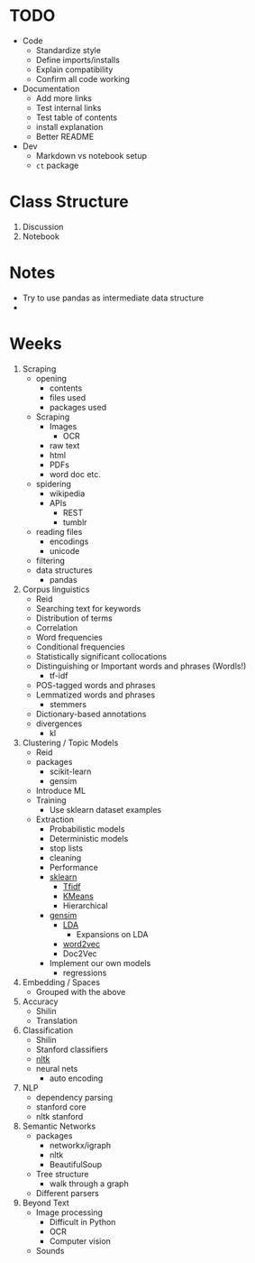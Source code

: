 # TODO

+ Code
    + Standardize style
    + Define imports/installs
    + Explain compatibility
    + Confirm all code working
+ Documentation
    + Add more links
    + Test internal links
    + Test table of contents
    + install explanation
    + Better README
+ Dev
    + Markdown vs notebook setup
    + `ct` package


# Class Structure

1. Discussion
2. Notebook

# Notes

+ Try to use pandas as intermediate data structure
+

# Weeks

1. Scraping
    + opening
        + contents
        + files used
        + packages used
    + Scraping
        + Images
            + OCR
        + raw text
        + html
        + PDFs
        + word doc etc.
    + spidering
        + wikipedia
        + APIs
            + REST
            + tumblr
    + reading files
        + encodings
        + unicode
    + filtering
    + data structures
        + pandas
2. Corpus linguistics
    + Reid
    + Searching text for keywords
    + Distribution of terms
    + Correlation
    + Word frequencies
    + Conditional frequencies
    + Statistically significant collocations
    + Distinguishing or Important words and phrases (Wordls!)
        + tf-idf
    + POS-tagged words and phrases
    + Lemmatized words and phrases
        + stemmers
    + Dictionary-based annotations
    + divergences
        + kl
3. Clustering / Topic Models
    + Reid
    + packages
        + scikit-learn
        + gensim
    + Introduce ML
    + Training
        + Use sklearn dataset examples
    + Extraction
        + Probabilistic models
        + Deterministic models
        + stop lists
        + cleaning
        + Performance
        + [sklearn](http://scikit-learn.org/stable/modules/classes.html#module-sklearn.cluster)
            + [Tfidf](http://scikit-learn.org/stable/modules/generated/sklearn.feature_extraction.text.TfidfVectorizer.html)
            + [KMeans](http://scikit-learn.org/stable/modules/generated/sklearn.cluster.KMeans.html)
            + Hierarchical
        + [gensim](http://radimrehurek.com/gensim/apiref.html)
            + [LDA](https://radimrehurek.com/gensim/models/ldamodel.html)
                + Expansions on LDA
            + [word2vec](https://radimrehurek.com/gensim/models/word2vec.html)
            + Doc2Vec
        + Implement our own models
            + regressions
4. Embedding / Spaces
    + Grouped with the above
5. Accuracy
    + Shilin
    + Translation
6. Classification
    + Shilin
    + Stanford classifiers
    + [nltk](http://www.nltk.org/book/ch07.html)
    + neural nets
        + auto encoding
7. NLP
    + dependency parsing
    + stanford core
    + nltk stanford
7. Semantic Networks
    + packages
        + networkx/igraph
        + nltk
        + BeautifulSoup
    + Tree structure
        + walk through a graph
    + Different parsers
8. Beyond Text
    + Image processing
        + Difficult in Python
        + OCR
        + Computer vision
    + Sounds
